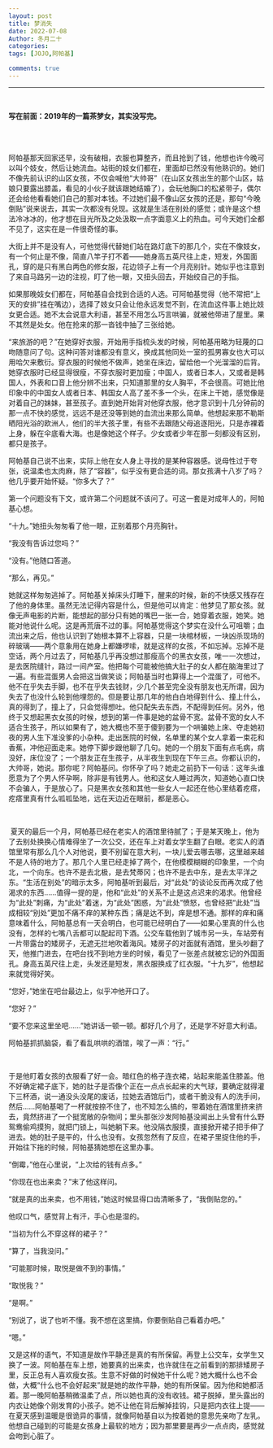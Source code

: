 ```yaml
---
layout: post
title: 梦消失
date: 2022-07-08
Author: 冬月二十
categories: 
tags: [JOJO,阿帕基]

comments: true
--- 
```


***

<br>

**写在前面：2019年的一篇茶梦女，其实没写完。**

<br>

<br>

阿帕基那天回家还早，没有破相，衣服也算整齐，而且抢到了钱，他想也许今晚可以叫个妓女，然后让她流血。站街的妓女们都在，里面却已然没有他熟识的。她们不像先前认识的山区女孩，不仅会喊他“大帅哥”（在山区女孩出生的那个山区，姑娘只要露出膝盖，看见的小伙子就该跟她结婚了），会玩他胸口的松紧带子，偶尔还会给他看看她们自己的那对本钱。不过她们最不像山区女孩的还是，那句“今晚倒贴”说来说去，其实一次都没有兑现。这就是生活在别处的感觉；或许是这个想法冷冰冰的，他才想在目光所及之处汲取一点字面意义上的热血。可今天她们全都不见了，这实在是一件很奇怪的事。 

大街上并不是没有人，可他觉得代替她们站在路灯底下的那几个，实在不像妓女，有一个何止是不像，简直八竿子打不着——她身高五英尺往上走，短发，外国面孔，穿的是只有黑白两色的修女服，花边领子上有一个月亮别针。她似乎也注意到了来自马路另一边的注视，盯了他一眼，又扭头回去，开始绞自己的手指。 

如果那晚妓女们都在，阿帕基自会找到合适的人选。可阿帕基觉得（他不常把“上天的安排”挂在嘴边），选择了妓女只会让他永远发觉不到，在流血这件事上她比妓女更合适。她不太会说意大利语，甚至不用怎么巧言哄骗，就被他带进了屋里。果不其然是处女。他在抢来的那一沓钱中抽了三张给她。 

“来旅游的吧？”在她穿好衣服，开始用手指梳头发的时候，阿帕基用略为轻蔑的口吻随意问了句。这种问答对谁都没有意义，换成其他同处一室的孤男寡女也大可以用哈欠来敷衍。穿衣服的时候他不做声，她坐在床边，留给他一个光溜溜的后背。她穿衣服时已经显得很瘦，不穿衣服时更加瘦；中国人，或者日本人，又或者是韩国人，外表和口音上他分辨不出来，只知道那里的女人胸平，不会很高。可她比他印象中的中国女人或者日本、韩国女人高了差不多一个头，在床上干她，感觉像是对着自己的妹妹，甚至孩子。直到她开始背对他穿衣服，他才意识到十几分钟前的那一点不快的感觉，远远不是还没等到她的血流出来那么简单。他想起来那不勒斯晒阳光浴的欧洲人，他们的半大孩子里，有些不去跟随父母追逐阳光，只是赤裸着上身，躲在伞底看大海。也是像她这个样子。少女或者少年在那一刻都没有区别，都只是孩子。 

阿帕基自己说不出来，实际上他在女人身上寻找的是某种容器感。说母性过于夸张，说温柔也太肉麻，除了“容器”，似乎没有更合适的词。那女孩满十八岁了吗？他几乎要开始怀疑。“你多大了？” 

第一个问题没有下文，或许第二个问题就不该问了。可这一套是对成年人的，阿帕基心想。 

“十九。”她扭头匆匆看了他一眼，正别着那个月亮胸针。 

“我没有告诉过您吗？” 

“没有。”他随口答道。 

“那么，再见。” 

她就这样匆匆逃掉了。阿帕基关掉床头灯睡下，醒来的时候，新的不快感又残存在了他的身体里。虽然无法记得内容是什么，但是他可以肯定：他梦见了那女孩。就像无声电影的片断，能想起的部分只有她的嘴巴一张一合，她穿着衣服，她笑。她能对他说什么呢。这是再荒唐不过的事。阿帕基觉得这个梦实在没什么可咀嚼；血流出来之后，他也认识到了她根本算不上容器，只是一块棺材板，一块凶杀现场的碎玻璃——两个意象用在她身上都嫌啰嗦，就是这样的女孩，不如忘掉。忘掉不是空话，两个月过去了，阿帕基几乎再没想过那瘦高个的黑衣女孩，唯一一次想过，是去医院缝针，路过一间产室。他把每个可能被他搞大肚子的女人都在脑海里过了一遍。有些混蛋男人会把这当做笑谈；阿帕基当时也算得上一个混蛋了，可他不。他不在乎失去手脚，也不在乎失去钱财，少几个甚至完全没有朋友也无所谓，因为失去了也没什么轮到他埋怨的。但是要让那几年的他白白地得到什么、撞上什么，真的得到了，撞上了，只会觉得想吐。他只配失去东西，不配得到任何。另外，他终于又想起黑衣女孩的时候，想到的第一件事是她的盆骨不宽。盆骨不宽的女人不适合生孩子，所以如果有了，她大概也不至于傻到要为一个哄骗她上床、夺走她初夜的男人生下准没爹的小杂种。走出医院的时候，名单里的某个女人拿着一束花和香蕉，冲他迎面走来。她停下脚步跟他聊了几句。她的一个朋友下面有点毛病，病没好，床位没了；一个朋友正在生孩子，从半夜生到现在下午三点。你都认识的，大帅哥，她说。那你呢？阿帕基问。你怀孕了吗？她走之前扔下一句话：这年头谁愿意为了个男人怀孕啊，除非是有钱男人。他和这女人睡过两次，知道她心直口快不会骗人，于是放心了。只是黑衣女孩和其他一些女人一起还在他心里结着疙瘩，疙瘩里真有什么呱呱坠地，远在天边近在眼前，都是恶心。 

<br>

 夏天的最后一个月，阿帕基已经在老实人的酒馆里待腻了；于是某天晚上，他为了去别处换换心情难得坐了一次公交，还在车上对着女学生翻了白眼。老实人的酒馆里常有那么几个人对他说，要不别留在意大利，一块儿爱去哪去哪，这里越来越不是人待的地方了。那几个人里已经走掉了两个，在他模模糊糊的印象里，一个向北，一个向东。也许不是去北极，是去梵蒂冈；也许不是去中东，是去太平洋之东。“生活在别处”的暗示太多，阿帕基听到最后，对“此处”的谈论反而再次成了他渴求的东西……值得一提的是，他和“此处”的关系不止是这点迟来的渴求。他曾经为“此处”刺痛，为“此处”着迷，为“此处”困惑，为“此处”愤怒，也曾经把“此处”当成相较“别处”更加不痛不痒的某种东西；痛是达不到，痒是想不通。那样的痒和痛意味着什么，阿帕基总有一天会明白，也可能已经明白了——如果心里真的什么也没有，怎样的七嘴八舌都可以配起司下酒。公交车载他到了城市另一头，车站旁有一片带露台的矮房子，无遮无拦地吹着海风。矮房子的对面就有酒馆，里头吵翻了天，他推门进去，在吧台找不到地方坐的时候，看见了一张差点就被忘记的外国面孔。身高五英尺往上走，头发还是短发，黑衣服换成了红衣服。“十九岁”，他想起来就觉得好笑。 

“您好，”她坐在吧台最边上，似乎冲他开口了。 

“您好？” 

“要不您来这里坐吧……”她讲话一顿一顿。都好几个月了，还是学不好意大利语。 

阿帕基抓抓脑袋，看了看乱哄哄的酒馆，唉了一声：“行。” 

<br>

于是他盯着女孩的衣服看了好一会。暗红色的格子连衣裙，站起来能盖住膝盖。他不好确定裙子底下，她的肚子是否像个正在一点点长起来的大气球，要确定就得灌下三杯酒，说一通没头没尾的废话，拉她去酒馆后门，或者干脆没有人的洗手间，然后……阿帕基喝了一杯就按捺不住了，也不知怎么搞的，带着她在酒馆里挤来挤去，竟然挤进了一个挺宽敞的杂物间；里头那张沙发阿帕基没闻出上头曾有什么野鸳鸯偷鸡摸狗，就把门锁上，叫她躺下来。他没隔衣服摸，直接掀开裙子把手伸了进去。她的肚子是平的，什么也没有。女孩忽然有了反应，在裙子里捉住他的手，开始往下拖的时候，阿帕基猜她想在这里办事。 

“倒霉，”他在心里说，“上次给的钱有点多。” 

“你现在也出来卖？”末了他这样问。 

“就是真的出来卖，也不用钱，”她这时候显得口齿清晰多了，“我倒贴您的。” 

他叹口气，感觉背上有汗，手心也是湿的。 

“当初为什么不穿这样的裙子？” 

“算了，当我没问。” 

“可能那时候，取悦是做不到的事情。” 

“取悦我？” 

“是啊。” 

“别说了，说了也听不懂。我不想在这里搞，你要倒贴自己看着办吧。” 

“嗯。” 

又是这样的语气，不知道是故作平静还是真的有所保留。再登上公交车，女学生又换了一波。阿帕基在车上想，她要真的出来卖，也许就住在之前看到的那排矮房子里，反正总有人喜欢瘦女孩。生意不好做的时候她干什么呢？她大概什么也不会做，大概“什么也不会好起来”就是她的故作平静，她的有所保留。因为他和她都活着。那一晚阿帕基稍微温柔了点，所以她也真的没有收钱。裙子脱掉，里头露出的内衣让她像个刚发育的小孩子。她不让他在背后解掉挂钩，只是把内衣往上提——在夏天感到温暖是很诡异的事情，就像阿帕基自以为按着她的意思先亲吻了左乳。他想自己碰到的可能是女孩身上最软的地方；因为那里要是再少一点点肉，感觉就会吻到心脏了。 
